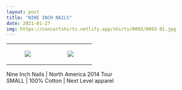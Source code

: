 ```yaml
---
layout: post
title: "NINE INCH NAILS"
date: 2021-01-27
img: https://concertshirts.netlify.app/shirts/0093/0093-01.jpg
---
```




<table style="width:100%;"><tr><td style="vertical-align:top;">
      <figure class="tmblr-full" data-orig-height="2048" data-orig-width="1365" data-orig-src="https://concertshirts.netlify.app/shirts/0093/0093-01.jpg"><img src="https://64.media.tumblr.com/a50187224fa4538e6e6fa4ddda4a131a/e6fc41ebbe716c0f-c8/s540x810/7f3023f5e03f2dd7a0ebaf25fbe3c2dd385b7e58.jpg" data-orig-height="2048" data-orig-width="1365" data-orig-src="https://concertshirts.netlify.app/shirts/0093/0093-01.jpg"/></figure></td>
    <td style="vertical-align:top;">
      <figure class="tmblr-full" data-orig-height="2048" data-orig-width="1365" data-orig-src="https://concertshirts.netlify.app/shirts/0093/0093-02.jpg"><img src="https://64.media.tumblr.com/5498a48ee60ff7a2f480fd2f46c5dc33/e6fc41ebbe716c0f-9d/s540x810/6176cf1fc706158e7befc4af38445e10b8b45e12.jpg" data-orig-height="2048" data-orig-width="1365" data-orig-src="https://concertshirts.netlify.app/shirts/0093/0093-02.jpg"/></figure></td>
  </tr></table><p>
  Nine Inch Nails | North America 2014 Tour<br/>SMALL | 100% Cotton | Next Level apparel
</p>
